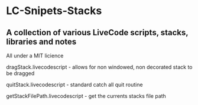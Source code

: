 # LC-Snipets-Stacks

## A collection of various LiveCode scripts, stacks, libraries and notes

All under a MIT licience

dragStack.livecodescript - allows for non windowed, non decorated stack to be dragged

quitStack.livecodescript - standard catch all quit routine

getStackFilePath.livecodescript - get the currents stacks file path
